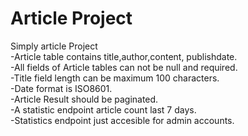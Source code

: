 # Article Project
Simply article Project <br />
-Article table contains title,author,content, publishdate. <br />
-All fields of Article tables can not be null and required. <br />
-Title field length can be maximum 100 characters.  <br />
-Date format is ISO8601. <br />
-Article Result should be paginated.<br />
-A statistic endpoint article count last 7 days.<br />
-Statistics endpoint just accesible for admin accounts.<br />
